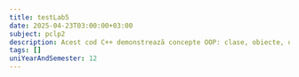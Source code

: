 ```yaml
---
title: testLab5
date: 2025-04-23T03:00:00+03:00
subject: pclp2
description: Acest cod C++ demonstrează concepte OOP: clase, obiecte, diverse tipuri de constructori și destructori. De asemenea, implementează algoritmul lui Euclid pentru calculul celui mai mic multiplu comun (CMMMC).
tags: []
uniYearAndSemester: 12
---
```



